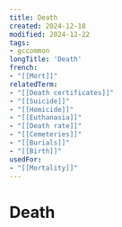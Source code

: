 ```yaml
---
title: Death
created: 2024-12-18
modified: 2024-12-22
tags:
- gccommon
longTitle: 'Death'
french:
- "[[Mort]]"
relatedTerm:
- "[[Death certificates]]"
- "[[Suicide]]"
- "[[Homicide]]"
- "[[Euthanasia]]"
- "[[Death rate]]"
- "[[Cemeteries]]"
- "[[Burials]]"
- "[[Birth]]"
usedFor:
- "[[Mortality]]"
---
```

# Death
